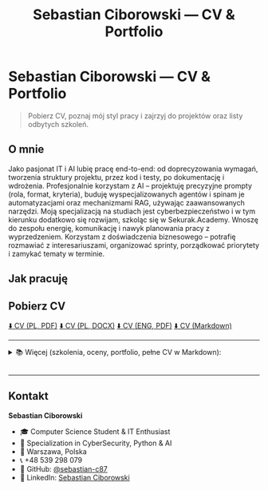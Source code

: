 ﻿---
title: Sebastian Ciborowski — CV & Portfolio
description: Wizytówka - linki do CV (PL/EN), „O mnie”, „Jak pracuję”, szkolenia i portfolio.
layout: default
---



# Sebastian Ciborowski — CV & Portfolio

> Pobierz CV, poznaj mój styl pracy i zajrzyj do projektów oraz listy odbytych szkoleń.

## O mnie

Jako pasjonat IT i AI lubię pracę end-to-end: od doprecyzowania wymagań, tworzenia struktury projektu, przez kod i testy, po dokumentację i wdrożenia. Profesjonalnie korzystam z AI – projektuję precyzyjne prompty (rola, format, kryteria), buduję wyspecjalizowanych agentów i spinam je automatyzacjami oraz mechanizmami RAG, używając zaawansowanych narzędzi. Moją specjalizacją na studiach jest cyberbezpieczeństwo i w tym kierunku dodatkowo się rozwijam, szkoląc się w Sekurak.Academy. Wnoszę do zespołu energię, komunikację i nawyk planowania pracy z wyprzedzeniem. Korzystam z doświadczenia biznesowego – potrafię rozmawiać z interesariuszami, organizować sprinty, porządkować priorytety i zamykać tematy w terminie. 

## Jak pracuję



## Pobierz CV

[<span class="badge">⬇️ CV (PL, PDF)</span>](Sebastian_Ciborowski_CV_PL.pdf)
[<span class="badge">⬇️ CV (PL, DOCX)</span>](Sebastian_Ciborowski_CV_PL.docx)
[<span class="badge">⬇️ CV (ENG, PDF)</span>](Sebastian_Ciborowski_CV_ENG.pdf)
[<span class="badge">⬇️ CV (Markdown)</span>](cv-pl.md)


---

<details>
<summary>📚 Więcej (szkolenia, oceny, portfolio, pełne CV w Markdown):</summary>
<br>

- [Lista szkoleń »](/achievements/szkolenia/ListaSzkolen.md)  
- [Oceny i opis przedmiotów »](/achievements/uczelnia/README.md)  
- [Portfolio — przegląd »](/portfolio/README.md)  
- [Pełne CV (PL i ENG) – wersja Markdown »](cv-pl.md)

</details>

<br>

---

## Kontakt

**Sebastian Ciborowski**
- 🎓 Computer Science Student & IT Enthusiast
- 💼 Specialization in CyberSecurity, Python & AI 
- 🏢 Warszawa, Polska
- 📞 +48 539 298 079
- 🔗 GitHub: [@sebastian-c87](https://github.com/sebastian-c87)
- 💼 LinkedIn: [Sebastian Ciborowski](https://www.linkedin.com/in/sebastian-ciborowski-8442a6302/)
